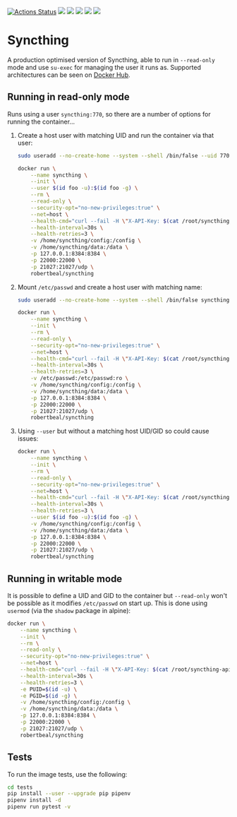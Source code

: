 [![Actions Status](https://github.com/robertbeal/docker-syncthing/workflows/build/badge.svg)](https://github.com/robertbeal/docker-syncthing/actions)
[![](https://images.microbadger.com/badges/image/robertbeal/syncthing.svg)](https://microbadger.com/images/robertbeal/syncthing "Get your own image badge on microbadger.com")
[![](https://images.microbadger.com/badges/version/robertbeal/syncthing.svg)](https://microbadger.com/images/robertbeal/syncthing "Get your own version badge on microbadger.com")
[![](https://img.shields.io/docker/pulls/robertbeal/syncthing.svg)](https://hub.docker.com/r/robertbeal/syncthing/)
[![](https://img.shields.io/docker/stars/robertbeal/syncthing.svg)](https://hub.docker.com/r/robertbeal/syncthing/)
[![](https://img.shields.io/docker/automated/robertbeal/syncthing.svg)](https://hub.docker.com/r/robertbeal/syncthing/)

# Syncthing

A production optimised version of Syncthing, able to run in `--read-only` mode and use `su-exec` for managing the user it runs as. Supported architectures can be seen on [Docker Hub](https://hub.docker.com/repository/docker/robertbeal/syncthing). 

## Running in read-only mode

Runs using a user `syncthing:770`, so there are a number of options for running the container...

1. Create a host user with matching UID and run the container via that user:

    ```bash
    sudo useradd --no-create-home --system --shell /bin/false --uid 770 foo

    docker run \
        --name syncthing \
        --init \
        --user $(id foo -u):$(id foo -g) \
        --rm \
        --read-only \
        --security-opt="no-new-privileges:true" \
        --net=host \
        --health-cmd="curl --fail -H \"X-API-Key: $(cat /root/syncthing-api-key)\" http://127.0.0.1:8384/rest/system/ping || exit 1" \
        --health-interval=30s \
        --health-retries=3 \
        -v /home/syncthing/config:/config \
        -v /home/syncthing/data:/data \
        -p 127.0.0.1:8384:8384 \
        -p 22000:22000 \
        -p 21027:21027/udp \
        robertbeal/syncthing
    ```

1. Mount `/etc/passwd` and create a host user with matching name:

    ```bash
    sudo useradd --no-create-home --system --shell /bin/false syncthing

    docker run \
        --name syncthing \
        --init \
        --rm \
        --read-only \
        --security-opt="no-new-privileges:true" \
        --net=host \
        --health-cmd="curl --fail -H \"X-API-Key: $(cat /root/syncthing-api-key)\" http://127.0.0.1:8384/rest/system/ping || exit 1" \
        --health-interval=30s \
        --health-retries=3 \
        -v /etc/passwd:/etc/passwd:ro \
        -v /home/syncthing/config:/config \
        -v /home/syncthing/data:/data \
        -p 127.0.0.1:8384:8384 \
        -p 22000:22000 \
        -p 21027:21027/udp \
        robertbeal/syncthing
    ```

1. Using `--user` but without a matching host UID/GID so could cause issues:

    ```bash
    docker run \
        --name syncthing \
        --init \
        --rm \
        --read-only \
        --security-opt="no-new-privileges:true" \
        --net=host \
        --health-cmd="curl --fail -H \"X-API-Key: $(cat /root/syncthing-api-key)\" http://127.0.0.1:8384/rest/system/ping || exit 1" \
        --health-interval=30s \
        --health-retries=3 \
        --user $(id foo -u):$(id foo -g) \
        -v /home/syncthing/config:/config \
        -v /home/syncthing/data:/data \
        -p 127.0.0.1:8384:8384 \
        -p 22000:22000 \
        -p 21027:21027/udp \
        robertbeal/syncthing
    ```

## Running in writable mode

It is possible to define a UID and GID to the container but `--read-only` won't be possible as it modifies `/etc/passwd` on start up. This is done using `usermod` (via the `shadow` package in alpine):

```bash
docker run \
    --name syncthing \
    --init \
    --rm \
    --read-only \
    --security-opt="no-new-privileges:true" \
    --net=host \
    --health-cmd="curl --fail -H \"X-API-Key: $(cat /root/syncthing-api-key)\" http://127.0.0.1:8384/rest/system/ping || exit 1" \
    --health-interval=30s \
    --health-retries=3 \
    -e PUID=$(id -u) \
    -e PGID=$(id -g) \
    -v /home/syncthing/config:/config \
    -v /home/syncthing/data:/data \
    -p 127.0.0.1:8384:8384 \
    -p 22000:22000 \
    -p 21027:21027/udp \
    robertbeal/syncthing
```

## Tests

To run the image tests, use the following:

```bash
cd tests
pip install --user --upgrade pip pipenv
pipenv install -d
pipenv run pytest -v
```
